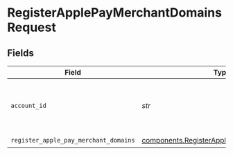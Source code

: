 # RegisterApplePayMerchantDomainsRequest


## Fields

| Field                                                                                                    | Type                                                                                                     | Required                                                                                                 | Description                                                                                              |
| -------------------------------------------------------------------------------------------------------- | -------------------------------------------------------------------------------------------------------- | -------------------------------------------------------------------------------------------------------- | -------------------------------------------------------------------------------------------------------- |
| `account_id`                                                                                             | *str*                                                                                                    | :heavy_check_mark:                                                                                       | ID of the Moov account representing the merchant.                                                        |
| `register_apple_pay_merchant_domains`                                                                    | [components.RegisterApplePayMerchantDomains](../../models/components/registerapplepaymerchantdomains.md) | :heavy_check_mark:                                                                                       | N/A                                                                                                      |